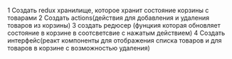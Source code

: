 1 Создать redux хранилище, которое хранит состояние корзины с товарами
2 Создать actions(действия для добавления и удаления товаров из корзины)
3 создать редюсер (фунцкия которая обновляет состояние в корзине в соотсветсвие с нажатым действием)
4 Создать интерфейс(реакт компоненты для отображения списка товаров и для товаров в корзине с возможностью удаления)